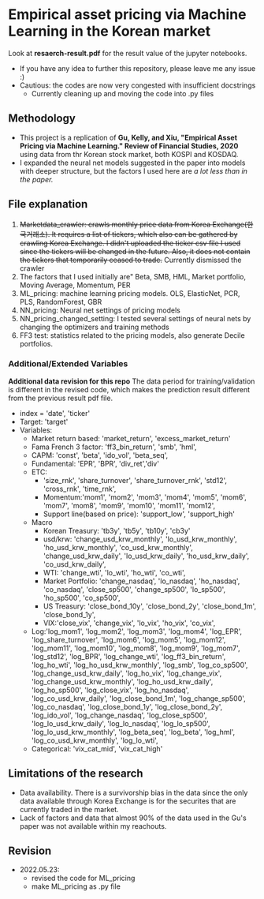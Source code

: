 # Empirical asset pricing via Machine Learning in the Korean market
Look at **resaerch-result.pdf** for the result value of the jupyter notebooks.

- If you have any idea to further this repository, please leave me any issue :)
- Cautious: the codes are now very congested with insufficient docstrings
    - Currently cleaning up and moving the code into .py files

## Methodology
- This project is a replication of **Gu, Kelly, and Xiu, "Empirical Asset Pricing via Machine Learning." Review of Financial Studies, 2020** using data from thr Korean stock market, both KOSPI and KOSDAQ.
- I expanded the neural net models suggested in the paper into models with deeper structure, but the factors I used here are <i>a lot less than in the paper.</i>


## File explanation
1. ~~Marketdata_crawler: crawls monthly price data from Korea Exchange(한국거래소). It requires a list of tickers, which also can be gathered by crawling Korea Exchange. I didn't uploaded the ticker csv file I used since the tickers will be changed in the future. Also, it does not contain the tickers that temporarily ceased to trade.~~ Currently dismissed the crawler
2. The factors that I used initially are"
    Beta, SMB, HML, Market portfolio, Moving Average, Momentum, PER
3. ML_pricing: machine learning pricing models. OLS, ElasticNet, PCR, PLS, RandomForest, GBR
4. NN_pricing: Neural net settings of pricing models
5. NN_pricing_changed_setting: I tested several settings of neural nets by changing the optimizers and training methods
6. FF3 test: statistics related to the pricing models, also generate Decile portfolios.

### Additional/Extended Variables
**Additional data revision for this repo**
The data period for training/validation is different in the revised code, which makes the prediction result different from the previous result pdf file.
- index = 'date', 'ticker'
- Target: 'target'
- Variables:
  - Market return based: 'market_return', 'excess_market_return'
  - Fama French 3 factor: 'ff3_bin_return', 'smb', 'hml', 
  - CAPM: 'const', 'beta', 'ido_vol', 'beta_seq', 
  - Fundamental: 'EPR', 'BPR', 'div_ret','div'
  - ETC:
    - 'size_rnk', 'share_turnover', 'share_turnover_rnk', 'std12', 'cross_rnk', 'time_rnk',
    - Momentum:'mom1', 'mom2', 'mom3', 'mom4', 'mom5', 'mom6', 'mom7', 'mom8', 'mom9', 'mom10', 'mom11', 'mom12', 
    - Support line(based on price): 'support_low', 'support_high'
  - Macro
    - Korean Treasury: 'tb3y', 'tb5y', 'tb10y', 'cb3y'
    - usd/krw: 'change_usd_krw_monthly', 'lo_usd_krw_monthly', 'ho_usd_krw_monthly', 'co_usd_krw_monthly', 'change_usd_krw_daily', 'lo_usd_krw_daily', 'ho_usd_krw_daily', 'co_usd_krw_daily',
    - WTI: 'change_wti', 'lo_wti', 'ho_wti', 'co_wti', 
    - Market Portfolio: 'change_nasdaq', 'lo_nasdaq', 'ho_nasdaq', 'co_nasdaq', 'close_sp500', 'change_sp500', 'lo_sp500', 'ho_sp500', 'co_sp500',
    - US Treasury: 'close_bond_10y', 'close_bond_2y', 'close_bond_1m', 'close_bond_1y', 
    - VIX:'close_vix', 'change_vix', 'lo_vix', 'ho_vix', 'co_vix',
  - Log:'log_mom1', 'log_mom2', 'log_mom3', 'log_mom4', 'log_EPR', 'log_share_turnover', 'log_mom6', 'log_mom5', 'log_mom12', 'log_mom11', 'log_mom10', 'log_mom8', 'log_mom9', 'log_mom7', 'log_std12', 'log_BPR', 'log_change_wti', 'log_ff3_bin_return', 'log_ho_wti', 'log_ho_usd_krw_monthly', 'log_smb', 'log_co_sp500', 'log_change_usd_krw_daily', 'log_ho_vix', 'log_change_vix', 'log_change_usd_krw_monthly', 'log_ho_usd_krw_daily', 'log_ho_sp500', 'log_close_vix', 'log_ho_nasdaq', 'log_co_usd_krw_daily', 'log_close_bond_1m', 'log_change_sp500', 'log_co_nasdaq', 'log_close_bond_1y', 'log_close_bond_2y', 'log_ido_vol', 'log_change_nasdaq', 'log_close_sp500', 'log_lo_usd_krw_daily', 'log_lo_nasdaq', 'log_lo_sp500', 'log_lo_usd_krw_monthly', 'log_beta_seq', 'log_beta', 'log_hml', 'log_co_usd_krw_monthly', 'log_lo_wti', 
  - Categorical: 'vix_cat_mid', 'vix_cat_high'

## Limitations of the research
- Data availability. There is a survivorship bias in the data since the only data available through Korea Exchange is for the securites that are currently traded in the market.
- Lack of factors and data that almost 90% of the data used in the Gu's paper was not available within my reachouts.

## Revision
- 2022.05.23:
  - revised the code for ML_pricing
  - make ML_pricing as .py file
